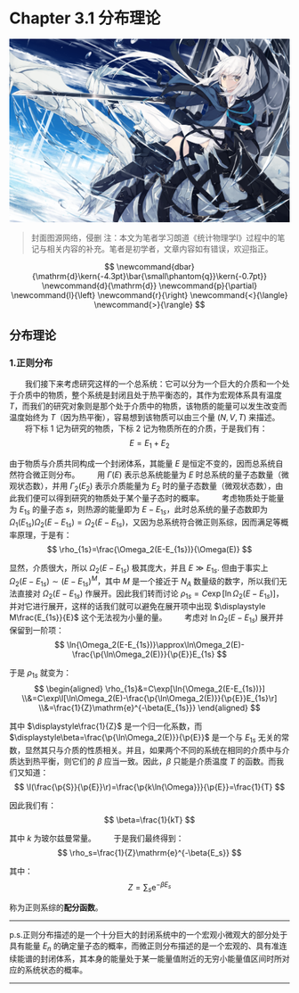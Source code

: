 # Chapter 3.1 分布理论

![节点](./Images/4.png)
>封面图源网络，侵删
>注：本文为笔者学习朗道《统计物理学I》过程中的笔记与相关内容的补充。笔者是初学者，文章内容如有错误，欢迎指正。

$$
    \newcommand{dbar}{\mathrm{d}\kern{-4.3pt}\bar{\small\phantom{q}}\kern{-0.7pt}}
    \newcommand{d}{\mathrm{d}}
    \newcommand{p}{\partial}
    \newcommand{l}{\left}
    \newcommand{r}{\right}
    \newcommand{<}{\langle}
    \newcommand{>}{\rangle}
$$

## 分布理论

### 1.正则分布

&emsp;&emsp;我们接下来考虑研究这样的一个总系统：它可以分为一个巨大的介质和一个处于介质中的物质，整个系统是封闭且处于热平衡态的，其作为宏观体系具有温度 $T$，而我们的研究对象则是那个处于介质中的物质，该物质的能量可以发生改变而温度始终为 $T$（因为热平衡），容易想到该物质可以由三个量 $(N,V,T)$ 来描述。
&emsp;&emsp;将下标 $1$ 记为研究的物质，下标 $2$ 记为物质所在的介质，于是我们有：
    $$
        E=E_1+E_2
    $$

由于物质与介质共同构成一个封闭体系，其能量 $E$ 是恒定不变的，因而总系统自然符合微正则分布。
&emsp;&emsp;用 $\Gamma(E)$ 表示总系统能量为 $E$ 时总系统的量子态数量（微观状态数），并用 $\Gamma_2(E_2)$ 表示介质能量为 $E_2$ 时的量子态数量（微观状态数），由此我们便可以得到研究的物质处于某个量子态时的概率。
&emsp;&emsp;考虑物质处于能量为 $E_{1s}$ 的量子态 $s$，则热源的能量即为 $E-E_{1s}$，此时总系统的量子态数即为 $\Omega_1(E_{1s})\Omega_2(E-E_{1s})=\Omega_2(E-E_{1s})$，又因为总系统符合微正则系综，因而满足等概率原理，于是有：
    $$
        \rho_{1s}=\frac{\Omega_2(E-E_{1s})}{\Omega(E)}
    $$

显然，介质很大，所以 $\Omega_2(E-E_{1s})$ 极其庞大，并且 $E\gg{E_{1s}}$. 但由于事实上 $\Omega_2(E-E_{1s})\sim(E-E_{1s})^M$，其中 $M$ 是一个接近于 $N_A$ 数量级的数字，所以我们无法直接对 $\Omega_2(E-E_{1s})$ 作展开。因此我们转而讨论 $\rho_{1s}=C\exp[\ln{\Omega_2(E-E_{1s})}]$，并对它进行展开，这样的话我们就可以避免在展开项中出现 $\displaystyle M\frac{E_{1s}}{E}$ 这个无法视为小量的量。
&emsp;&emsp;考虑对 $\ln\Omega_2(E-E_{1s})$ 展开并保留到一阶项：
    $$
        \ln{\Omega_2(E-E_{1s})}\approx\ln\Omega_2(E)-\frac{\p{\ln\Omega_2(E)}}{\p{E}}E_{1s}
    $$

于是 $\rho_{1s}$ 就变为：
    $$
    \begin{aligned}
        \rho_{1s}&=C\exp[\ln{\Omega_2(E-E_{1s})}]
        \\&=C\exp\l[\ln\Omega_2(E)-\frac{\p{\ln\Omega_2(E)}}{\p{E}}E_{1s}\r]
        \\&=\frac{1}{Z}\mathrm{e}^{-\beta{E_{1s}}}
    \end{aligned}
    $$

其中 $\displaystyle\frac{1}{Z}$ 是一个归一化系数，而 $\displaystyle\beta=\frac{\p{\ln\Omega_2(E)}}{\p{E}}$ 是一个与 $E_{1s}$ 无关的常数，显然其只与介质的性质相关。并且，如果两个不同的系统在相同的介质中与介质达到热平衡，则它们的 $\beta$ 应当一致。因此，$\beta$ 只能是介质温度 $T$ 的函数。而我们又知道：
    $$
        \l(\frac{\p{S}}{\p{E}}\r)=\frac{\p{k\ln{\Omega}}}{\p{E}}=\frac{1}{T}
    $$

因此我们有：
    $$
        \beta=\frac{1}{kT}
    $$

其中 $k$ 为玻尔兹曼常量。
&emsp;&emsp;于是我们最终得到：
    $$
        \rho_s=\frac{1}{Z}\mathrm{e}^{-\beta{E_s}}
    $$

其中：
    $$
        Z=\sum_s\mathrm{e}^{-\beta{E_s}}
    $$

称为正则系综的**配分函数**。

<!-- 
&emsp;&emsp;再次考虑第一章中讨论的如下问题：若将任何宏观物体视作某个大的闭合系统的微小子系统，求其分布函数。
&emsp;&emsp;为了解决这个问题，我们要将微正则分布应用于整个系统。考虑原始量子微正则分布的公式：
    $$
        \d{w}=C·\delta(E-E_0)\prod\limits_a\d\Gamma_a
    $$

&emsp;&emsp;将闭合系统划分为由研究对象与其余部分（称为对象所在的介质）两部分，并将微正则分布写为：
    $$
        \d{w}=C·\delta(E+E'-E_0)\d{\Gamma}\d{\Gamma'}
    $$

其中 $E$ 与 $\d\Gamma$ 分别为研究对象的能量与统计权重，$E'$ 与 $\d\Gamma$ 则分别属于介质。我们只着重在乎研究对象本身的微观状态而不在乎介质的微观状态，因而考虑研究对象处于一个固定的处于能级 $E_n$ 状态，而介质处于具有 $\Delta\Gamma'$ 展宽的量子态上。对上式积分，有：
    $$
        w_n=C\cdot\int\delta(E_n+E'-E_0)\d{\Gamma'}
    $$

考虑 $\Gamma'=\Gamma'(E')$ 以及 $\displaystyle{S=\ln{\Delta{\Gamma}}}$ 的定义，我们有：
    $$
        w_n=C\cdot\int\delta(E_n+E'-E_0)\frac{\exp[S'(E')]}{\Delta{E'}}\d{E'}
    $$

计算积分，有:
    $$
    \begin{aligned}
        w_n=C\cdot\frac{\exp[S'(E_0-E_n)]}{\Delta{E'}{(E_0-E_n)}}
    \end{aligned}
    $$

考虑 $S'=S'(E_0-E_n)$，认为 $E_n$ 作为巨大体系的很小一部分（宏观小微观大）的能量，相对于 $E_0$ 是很小的，因而我们可以将 $S$ 展开为 $E_n$ 的幂级数；此外，$\Delta{E}$ 本身也是一个较小的量，因而其自变量中的 $E_n$ 也可以被舍去，即认为 $\Delta{E}$ 本身是一项常数。因而我们有：
    $$
        S'(E_0-E_n)=S'(E_0)-E_n\l.\frac{\d{S'(E)}}{\d{E}}\r|_{E=E_0}
    $$

这里出现了熵对能量的导数，而显然根据定义，熵对能量的导数正是温度。于是我们就可以得到 $w_n$ 的表达式：
    $$
        w_n=A\exp\l(-\frac{E_n}{T}\r)
    $$

其中 $A$ 是一个与 $E_n$ 无关的归一化常量。该公式确定了任何作为一个大闭合体系的小部分的宏观物体的统计分布规律。上式的分布被称为**吉布斯分布**或**正则分布**。
&emsp;&emsp;归一化常数 $A$ 由概率密度的归一化 $\displaystyle\sum{w_n}=1$ 确定，因此我们有：
    $$
        \frac{1}{A}=\sum_{n}\exp\l(-\frac{E_n}{T}\r)
    $$

&emsp;&emsp;在得到了分布函数之后，我们首先可以计算的便是任何物理量的平均值：
    $$
        \<f\>=\sum_n{w_{n}f_{nn}}=\frac{\displaystyle\sum_n{f_{nn}\exp\l(-\frac{E_n}{T}\r)}}{\displaystyle\sum_{n}\exp\l(-\frac{E_n}{T}\r)}
    $$

其中 $f_{nn}$ 是物理量 $f$ 对应的算符进行缩并后的结果。
&emsp;&emsp;而在经典统计中，我们也同样可以写出相空间的分布函数为：
    $$
        \rho(p,q)=A\exp\l(-\frac{E(p,q)}{T}\r)
    $$

其中归一化常量 $A$ 由下式给出：
    $$
        A\int{\exp\l(-\frac{E(p,q)}{T}\r)}\d{p}\d{q}=1
    $$

&emsp;&emsp;然而，在有些情况下，粒子的运动对应于这样一种情况：其部分自由度的运动是准经典的，而另外一部分自由度的运动又是量子的（例如分子本身的平动具有准经典的特征，而分子内部原子的运动则具有量子化的特性）。在这种情况下，物体的能级将可以写作准经典的坐标与动量的函数，即 $E_n=E_n(p,q)$，于是吉布斯分布可写为：
    $$
        \d{w_n}(p,q)=A\exp\l(-\frac{E_n(p,q)}{T}\r)\d{p_{cl}}\d{q_{cl}}
    $$
 -->
----

p.s.正则分布描述的是一个十分巨大的封闭系统中的一个宏观小微观大的部分处于具有能量 $E_n$ 的确定量子态的概率，而微正则分布描述的是一个宏观的、具有准连续能谱的封闭体系，其本身的能量处于某一能量值附近的无穷小能量值区间时所对应的系统状态的概率。

<!-- #### *看起来抽象的描述不是很好懂，决定进行一个举例说明。*

&emsp;&emsp;考虑构造如下的一个体系：该体系具有三个粒子，四个量子态，分别记作 $|0\>,|1\>,|2\>,|3\>$，各自对应于能量 $0,\epsilon,2\epsilon,3\epsilon$，于是相空间即为 $\mathbb{P}^3$，其中 $\mathbb{P}=\{0,1,2,3\}$.
&emsp;&emsp;我们首先尝试为该体系构造一个微正则系综的分布函数：考虑 $E=5\epsilon$，其对应的量子态可以为：
    $$
        \begin{matrix}
            0&2&3\\
            0&3&2\\
            1&1&3\\
            1&2&2\\
            1&3&1\\
            2&0&3\\
            2&1&2\\
            2&2&1\\
            2&3&0\\
            3&0&2\\
            3&1&1\\
            3&2&0
        \end{matrix}
    $$

共十二种。微正则系综基本假设（等概率原理）告诉我们这些量子态的概率都一样，于是我们就有了该体系的微正则分布。
&emsp;&emsp;接下来我们考虑另外一个问题：从上述情形的三个粒子中随便挑选出来一个粒子（比如上方的第一个粒子），我们希望知道这个粒子处于各个状态的概率分布，显然我们可以直接从上面的列表中数出来：所有的可能性中，第一个粒子有两种情况在 $|0\>$，三种情况在 $|1\>$，三种情况在 $|3\>$，四种情况在 $|2\>$. 得到这个分布之后，我们便可以计算我们所研究的粒子的物理量的均值。但如果粒子数非常之多，我们不可能逐个数出所有情况。因此，我们引入一个近似的计数方法，且该方法在粒子数越多时越精确。
&emsp;&emsp;考虑相空间中的点 $\vec{s}=\{s_1,s_2,s_3,\cdot\cdot\cdot,s_N\}\in\mathbb{P}^N$，我们可以对其进行一个分类：
    $$
        \vec{s}=\{s_1,s_2,s_3,\cdot\cdot\cdot,s_N\}\in\mathbb{P}^N\Rightarrow\vec{n}=\{n_1,n_2,n_3,\cdot\cdot\cdot,n_P\}\in\mathbb{N}^P
    $$

其中 $n_i$ 代表该相点中处于第 $i$ 个量子态的粒子的个数。
&emsp;&emsp;接下来考虑我们可以得到多少个 $\vec{n}$，即可以分成多少类,以及每个类中包含多少个 $\vec{s}$。显然，只要 $\vec{n}$ 满足：
    $$
        \sum_i{n_i}=N\qquad\sum_i{n_iE_i}=E
    $$

即可；而每一类中的相点数应当为：
    $$
        Deg(\vec{n})=\frac{N!}{\Pi_i{n_i!}}
    $$

该式是合理的，可以用上面的表格作为例子验证。
&emsp;&emsp;接下来我们考虑在该种情况下第 $i$ 个量子态出现了多少次：
    $$
        Freq(i)=\sum_{all\:possible\:\vec{n}}Deg(\vec{n})n_i
    $$

考虑分布函数的定义：
    $$
        w=\frac{Freq(i)}{\sum_i{Freq(i)}}
    $$

我们接下来引入如下近似：不引入了，摆了 -->

----
